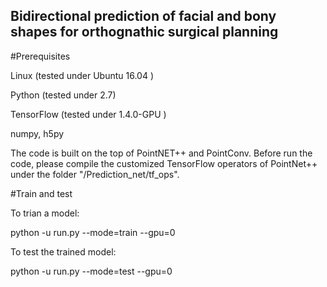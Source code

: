 ## Bidirectional prediction of facial and bony shapes for orthognathic surgical planning

#Prerequisites

Linux (tested under Ubuntu 16.04 )

Python (tested under 2.7)

TensorFlow (tested under 1.4.0-GPU )

numpy, h5py

The code is built on the top of PointNET++ and PointConv. 
Before run the code, please compile the customized TensorFlow operators of PointNet++ under the folder "/Prediction_net/tf_ops".

#Train and test

To trian a model:

python -u run.py --mode=train --gpu=0

To test the trained model:

python -u run.py --mode=test --gpu=0
